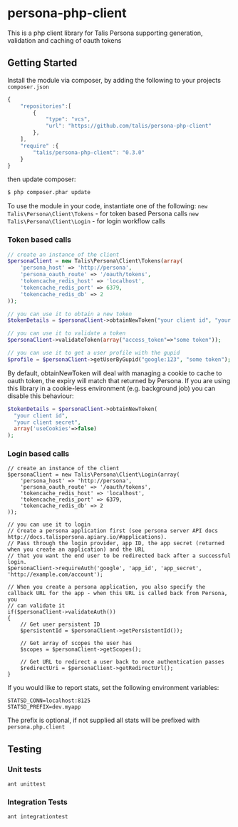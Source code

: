 persona-php-client
==================

This is a php client library for Talis Persona supporting generation, validation and caching of oauth tokens

## Getting Started

Install the module via composer, by adding the following to your projects ``composer.json``

```javascript
{
    "repositories":[
        {
            "type": "vcs",
            "url": "https://github.com/talis/persona-php-client"
        },
    ],
    "require" :{
        "talis/persona-php-client": "0.3.0"
    }
}
```
then update composer:

```bash
$ php composer.phar update
```

To use the module in your code, instantiate one of the following:
```new Talis\Persona\Client\Tokens``` - for token based Persona calls
```new Talis\Persona\Client\Login``` - for login workflow calls

### Token based calls

```php
// create an instance of the client
$personaClient = new Talis\Persona\Client\Tokens(array(
    'persona_host' => 'http://persona',
    'persona_oauth_route' => '/oauth/tokens',
    'tokencache_redis_host' => 'localhost',
    'tokencache_redis_port' => 6379,
    'tokencache_redis_db' => 2
));

// you can use it to obtain a new token
$tokenDetails = $personaClient->obtainNewToken("your client id", "your client secret");

// you can use it to validate a token
$personaClient->validateToken(array("access_token"=>"some token"));

// you can use it to get a user profile with the gupid
$profile = $personaClient->getUserByGupid("google:123", "some token");
```

By default, obtainNewToken will deal with managing a cookie to cache to oauth token, the expiry will match that returned by Persona. If you are using this library in a cookie-less environment (e.g. background job) you can disable this behaviour:

```php
$tokenDetails = $personaClient->obtainNewToken(
  "your client id", 
  "your client secret", 
  array('useCookies'=>false)
);
```

### Login based calls

```
// create an instance of the client
$personaClient = new Talis\Persona\Client\Login(array(
    'persona_host' => 'http://persona',
    'persona_oauth_route' => '/oauth/tokens',
    'tokencache_redis_host' => 'localhost',
    'tokencache_redis_port' => 6379,
    'tokencache_redis_db' => 2
));

// you can use it to login
// Create a persona application first (see persona server API docs http://docs.talispersona.apiary.io/#applications).
// Pass through the login provider, app ID, the app secret (returned when you create an application) and the URL
// that you want the end user to be redirected back after a successful login.
$personaClient->requireAuth('google', 'app_id', 'app_secret', 'http://example.com/account');

// When you create a persona application, you also specify the callback URL for the app - when this URL is called back from Persona, you
// can validate it
if($personaClient->validateAuth())
{
    // Get user persistent ID
    $persistentId = $personaClient->getPersistentId());

    // Get array of scopes the user has
    $scopes = $personaClient->getScopes();

    // Get URL to redirect a user back to once authentication passes
    $redirectUri = $personaClient->getRedirectUrl();
}
```

If you would like to report stats, set the following environment variables:

```
STATSD_CONN=localhost:8125
STATSD_PREFIX=dev.myapp
```

The prefix is optional, if not supplied all stats will be prefixed with `persona.php.client`

## Testing
### Unit tests
```
ant unittest
```
### Integration Tests
```
ant integrationtest
```